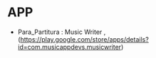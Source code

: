 # APP

* Para_Partitura : Music Writer , (https://play.google.com/store/apps/details?id=com.musicappdevs.musicwriter)

